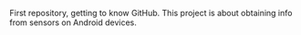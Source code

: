 First repository, getting to know GitHub.
This project is about obtaining info from sensors on Android devices.
